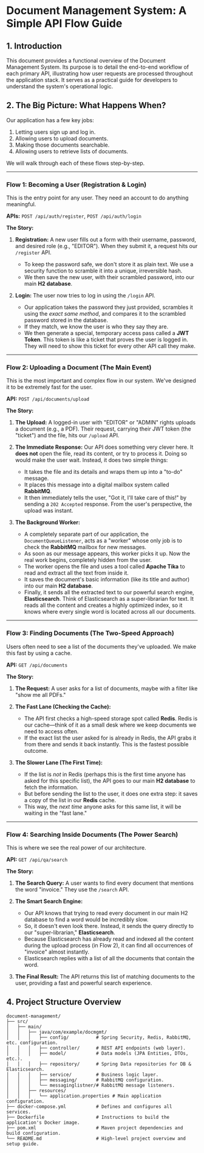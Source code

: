 # Document Management System: A Simple API Flow Guide

## 1. Introduction

This document provides a functional overview of the Document Management System. Its purpose is to detail the end-to-end workflow of each primary API, illustrating how user requests are processed throughout the application stack. It serves as a practical guide for developers to understand the system's operational logic.

## 2. The Big Picture: What Happens When?

Our application has a few key jobs:
1.  Letting users sign up and log in.
2.  Allowing users to upload documents.
3.  Making those documents searchable.
4.  Allowing users to retrieve lists of documents.

We will walk through each of these flows step-by-step.

---

### **Flow 1: Becoming a User (Registration & Login)**

This is the entry point for any user. They need an account to do anything meaningful.

**APIs:** `POST /api/auth/register`, `POST /api/auth/login`

**The Story:**

1.  **Registration:** A new user fills out a form with their username, password, and desired role (e.g., "EDITOR"). When they submit it, a request hits our `/register` API.
    -   To keep the password safe, we don't store it as plain text. We use a security function to scramble it into a unique, irreversible hash.
    -   We then save the new user, with their scrambled password, into our main **H2 database**.

2.  **Login:** The user now tries to log in using the `/login` API.
    -   Our application takes the password they just provided, scrambles it using the *exact same method*, and compares it to the scrambled password stored in the database.
    -   If they match, we know the user is who they say they are.
    -   We then generate a special, temporary access pass called a **JWT Token**. This token is like a ticket that proves the user is logged in. They will need to show this ticket for every other API call they make.

---

### **Flow 2: Uploading a Document (The Main Event)**

This is the most important and complex flow in our system. We've designed it to be extremely fast for the user.

**API:** `POST /api/documents/upload`

**The Story:**

1.  **The Upload:** A logged-in user with "EDITOR" or "ADMIN" rights uploads a document (e.g., a PDF). Their request, carrying their JWT token (the "ticket") and the file, hits our `/upload` API.

2.  **The Immediate Response:** Our API does something very clever here. It **does not** open the file, read its content, or try to process it. Doing so would make the user wait. Instead, it does two simple things:
    -   It takes the file and its details and wraps them up into a "to-do" message.
    -   It places this message into a digital mailbox system called **RabbitMQ**.
    -   It then immediately tells the user, "Got it, I'll take care of this!" by sending a `202 Accepted` response. From the user's perspective, the upload was instant.

3.  **The Background Worker:**
    -   A completely separate part of our application, the `DocumentQueueListener`, acts as a "worker" whose only job is to check the **RabbitMQ** mailbox for new messages.
    -   As soon as our message appears, this worker picks it up. Now the real work begins, completely hidden from the user.
    -   The worker opens the file and uses a tool called **Apache Tika** to read and extract all the text from inside it.
    -   It saves the document's basic information (like its title and author) into our main **H2 database**.
    -   Finally, it sends all the extracted text to our powerful search engine, **Elasticsearch**. Think of Elasticsearch as a super-librarian for text. It reads all the content and creates a highly optimized index, so it knows where every single word is located across all our documents.

---

### **Flow 3: Finding Documents (The Two-Speed Approach)**

Users often need to see a list of the documents they've uploaded. We make this fast by using a cache.

**API:** `GET /api/documents`

**The Story:**

1.  **The Request:** A user asks for a list of documents, maybe with a filter like "show me all PDFs."

2.  **The Fast Lane (Checking the Cache):**
    -   The API first checks a high-speed storage spot called **Redis**. Redis is our cache—think of it as a small desk where we keep documents we need to access often.
    -   If the exact list the user asked for is already in Redis, the API grabs it from there and sends it back instantly. This is the fastest possible outcome.

3.  **The Slower Lane (The First Time):**
    -   If the list is *not* in Redis (perhaps this is the first time anyone has asked for this specific list), the API goes to our main **H2 database** to fetch the information.
    -   But before sending the list to the user, it does one extra step: it saves a copy of the list in our **Redis** cache.
    -   This way, the *next time* anyone asks for this same list, it will be waiting in the "fast lane."

---

### **Flow 4: Searching Inside Documents (The Power Search)**

This is where we see the real power of our architecture.

**API:** `GET /api/qa/search`

**The Story:**

1.  **The Search Query:** A user wants to find every document that mentions the word "invoice." They use the `/search` API.

2.  **The Smart Search Engine:**
    -   Our API knows that trying to read every document in our main H2 database to find a word would be incredibly slow.
    -   So, it doesn't even look there. Instead, it sends the query directly to our "super-librarian," **Elasticsearch**.
    -   Because Elasticsearch has already read and indexed all the content during the upload process (in Flow 2), it can find all occurrences of "invoice" almost instantly.
    -   Elasticsearch replies with a list of all the documents that contain the word.

3.  **The Final Result:** The API returns this list of matching documents to the user, providing a fast and powerful search experience.

## 4. Project Structure Overview

```
document-management/
├── src/
│   ├── main/
│   │   ├── java/com/example/docmgmt/
│   │   │   ├── config/          # Spring Security, Redis, RabbitMQ, etc. configuration.
│   │   │   ├── controller/      # REST API endpoints (web layer).
│   │   │   ├── model/           # Data models (JPA Entities, DTOs, etc.).
│   │   │   ├── repository/      # Spring Data repositories for DB & Elasticsearch.
│   │   │   ├── service/         # Business logic layer.
│   │   │   ├── messaging/       # RabbitMQ configuration.
│   │   │   └── messaginglistner/# RabbitMQ message listeners.
│   │   ├── resources/
│   │   │   └── application.properties # Main application configuration.
├── docker-compose.yml           # Defines and configures all services.
├── Dockerfile                   # Instructions to build the application's Docker image.
├── pom.xml                      # Maven project dependencies and build configuration.
└── README.md                    # High-level project overview and setup guide.
``` 